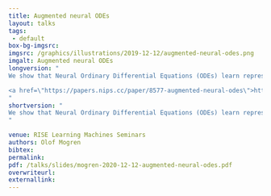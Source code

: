 ```yaml
---
title: Augmented neural ODEs
layout: talks
tags:
 - default
box-bg-imgsrc: 
imgsrc: /graphics/illustrations/2019-12-12/augmented-neural-odes.png
imgalt: Augmented neural ODEs
longversion: "
We show that Neural Ordinary Differential Equations (ODEs) learn representations that preserve the topology of the input space and prove that this implies the existence of functions Neural ODEs cannot represent. To address these limitations, we introduce Augmented Neural ODEs which, in addition to being more expressive models, are empirically more stable, generalize better and have a lower computational cost than Neural ODEs.

<a href=\"https://papers.nips.cc/paper/8577-augmented-neural-odes\">https://papers.nips.cc/paper/8577-augmented-neural-odes</a>
"
shortversion: "
We show that Neural Ordinary Differential Equations (ODEs) learn representations that preserve the topology of the input space and prove that this implies the existence of functions Neural ODEs cannot represent. To address these limitations, we introduce Augmented Neural ODEs which, in addition to being more expressive models, are empirically more stable, generalize better and have a lower computational cost than Neural ODEs.
"

venue: RISE Learning Machines Seminars
authors: Olof Mogren
bibtex: 
permalink:
pdf: /talks/slides/mogren-2020-12-12-augmented-neural-odes.pdf
overwriteurl: 
externallink: 
---
```


